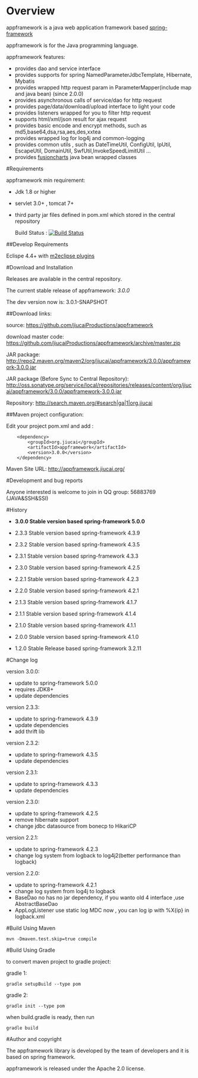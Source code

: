 # Overview

appframework is a java web application framework based [spring-framework](http://www.springsource.org/spring-framework)

appframework is for the Java programming language.

appframework features:

 * provides dao and service interface
 * provides supports for spring NamedParameterJdbcTemplate, Hibernate, Mybatis
 * provides wrapped http request param in ParameterMapper(include map and java bean) (since 2.0.0)
 * provides asynchronous calls of service/dao for http request
 * provides page/data/download/upload interface to light your code
 * provides listeners wrapped for you to filter http request
 * supports html/xml/json result for ajax request
 * provides basic encode and encrypt methods, such as md5,base64,dsa,rsa,aes,des,xxtea
 * provides wrapped log for log4j and common-logging
 * provides common utils , such as DateTimeUtil, ConfigUtil, IpUtil, EscapeUtil, DomainUtil, SwfUtil,InvokeSpeedLimitUtil ...
 * provides [fusioncharts](http://www.fusioncharts.com/) java bean wrapped classes


#Requirements

appframework min requirement:

 * Jdk 1.8 or higher
 * servlet 3.0+ , tomcat 7+
 * third party jar files defined in pom.xml which stored in the central repository

	Build Status :  [![Build Status](https://travis-ci.org/iucaiProductions/appframework.svg)](https://travis-ci.org/jiucaiProductions/appframework)

##Develop Requirements

Eclispe 4.4+ with [m2eclipse plugins](http://www.eclipse.org/m2e/download/)

#Download and Installation

Releases are available in the central repository.

The current stable release of appframework: *3.0.0*

The dev version now is: 3.0.1-SNAPSHOT

##Download links:

source: https://github.com/jiucaiProductions/appframework

download master code: https://github.com/jiucaiProductions/appframework/archive/master.zip

JAR package: http://repo2.maven.org/maven2/org/jiucai/appframework/3.0.0/appframework-3.0.0.jar

JAR package (Before Sync to Central Repository):  http://oss.sonatype.org/service/local/repositories/releases/content/org/jiucai/appframework/3.0.0/appframework-3.0.0.jar

Repository: http://search.maven.org/#search|ga|1|org.jiucai


##Maven project configuration:

Edit your project pom.xml and add :

```
    <dependency>
        <groupId>org.jiucai</groupId>
        <artifactId>appframework</artifactId>
        <version>3.0.0</version>
    </dependency>
```

Maven Site URL:  http://appframework.jiucai.org/

#Development and bug reports

Anyone interested is welcome to join in QQ group: 56883769 (JAVA&SSH&SSI)

#History

* **3.0.0 Stable version based spring-framework 5.0.0**

* 2.3.3 Stable version based spring-framework 4.3.9
* 2.3.2 Stable version based spring-framework 4.3.5
* 2.3.1 Stable version based spring-framework 4.3.3
* 2.3.0 Stable version based spring-framework 4.2.5
* 2.2.1 Stable version based spring-framework 4.2.3
* 2.2.0 Stable version based spring-framework 4.2.1
* 2.1.3 Stable version based spring-framework 4.1.7
* 2.1.1 Stable version based spring-framework 4.1.4
* 2.1.0 Stable version based spring-framework 4.1.1 
* 2.0.0 Stable version based spring-framework 4.1.0 
* 1.2.0 Stable Release based spring-framework 3.2.11


#Change log

version 3.0.0:

- update to spring-framework 5.0.0
- requires JDK8+
- update dependencies

version 2.3.3:

- update to spring-framework 4.3.9
- update dependencies
- add thrift lib

version 2.3.2:

- update to spring-framework 4.3.5
- update dependencies

version 2.3.1:

- update to spring-framework 4.3.3
- update dependencies

version 2.3.0:

- update to spring-framework 4.2.5
- remove hibernate support
- change jdbc datasource from bonecp to HikariCP

version 2.2.1:

- update to spring-framework 4.2.3
- change log system from logback to log4j2(better performance than logback)

version 2.2.0:

- update to spring-framework 4.2.1
- change log system from log4j to logback
- BaseDao no has no jar dependency, if you wanto old 4 interface ,use AbstractBaseDao
- AppLogListener use static log MDC now , you can log ip with %X{ip} in logback.xml


#Build Using Maven
    
    mvn -Dmaven.test.skip=true compile


#Build Using Gradle

to convert maven project to gradle project:

gradle 1:

	gradle setupBuild --type pom

gradle 2:

	gradle init --type pom

when build.gradle is ready, then run

	gradle build

#Author and copyright

The appframework library is developed by the team of developers and it is based on spring framework.

appframework is released under the Apache 2.0 license.

